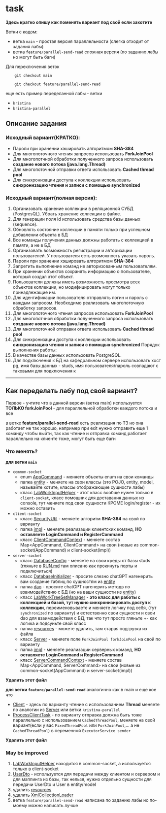 # task

**Здесь кратко опишу как поменять вариант под свой если захотите**

Ветки с кодом:

* ветка `main` - простая версия параллельности (слегка отходит от задания лабы)
* ветка `feature/parallel-send-read` сложная версия (по заданию лабы но могут быть баги)

Для переключения веток

```shell
    git checkout main
```

```shell
    git checkout feature/parallel-send-read
```

еще есть пример переделанной лабы - ветки

* `kristina`
* `kristina-parallel`

## Описание задания

### Исходный вариант(КРАТКО):

* Пароли при хранении хэшировать алгоритмом **SHA-384**
* Для многопоточного чтения запросов использовать **ForkJoinPool**
* Для многопотчной обработки полученного запроса использовать **создание нового потока (java.lang.Thread)**
* Для многопоточной отправки ответа использовать **Cached thread pool**
* Для синхронизации доступа к коллекции использовать **синхронизацию чтения и записи с помощью synchronized**

### Исходный вариант(полная версия):

1. Организовать хранение коллекции в реляционной СУБД (PostgresQL). Убрать хранение коллекции в файле.
2. Для генерации поля id использовать средства базы данных (sequence).
3. Обновлять состояние коллекции в памяти только при успешном добавлении объекта в БД
4. Все команды получения данных должны работать с коллекцией в памяти, а не в БД
5. Организовать возможность регистрации и авторизации пользователей. У пользователя есть возможность указать пароль.
6. Пароли при хранении хэшировать алгоритмом **SHA-384**
7. Запретить выполнение команд не авторизованным пользователям.
8. При хранении объектов сохранять информацию о пользователе, который создал этот объект.
9. Пользователи должны иметь возможность просмотра всех объектов коллекции, но модифицировать могут только принадлежащие
   им.
10. Для идентификации пользователя отправлять логин и пароль с каждым запросом.
    Необходимо реализовать многопоточную обработку запросов.
11. Для многопоточного чтения запросов использовать **ForkJoinPool**
12. Для многопотчной обработки полученного запроса использовать **создание нового потока (java.lang.Thread)**
13. Для многопоточной отправки ответа использовать **Cached thread pool**
14. Для синхронизации доступа к коллекции использовать **синхронизацию чтения и записи с помощью synchronized**
    Порядок выполнения работы:
15. В качестве базы данных использовать PostgreSQL.
16. Для подключения к БД на кафедральном сервере использовать хост pg, имя базы данных - studs, имя пользователя/пароль
    совпадают с таковыми для подключения к
---
## Как переделать лабу под свой вариант?

Первое - учтите что в данной версии (ветка main) используется **ТОЛЬКО forkJoinPool** - для параллельной обработки
каждого потока и все

в ветке **feature/parallel-send-read** есть реализация по ТЗ но она работает не так хорошо, например при exit нужно
отправить еще 1 команду чтобы выйти, так как чтение и отправка команд работает параллельно на клиенте тоже, могут быть
еще баги

### Что менять?

**для ветки `main`**
* `common-socket`
    * enum [AppCommand](common-socket%2Fsrc%2Fmain%2Fjava%2Fru%2Fitmo%2Fsocket%2Fcommon%2Fcommand%2FAppCommand.java) - меняете объекты enum на свои команды
    * папка [entity](common-socket%2Fsrc%2Fmain%2Fjava%2Fru%2Fitmo%2Fsocket%2Fcommon%2Fentity) - меняете на свои классы (это POJO, entity, model, называйте хотите, классы отображающие сущности лабы)
    * класс [LabWorkInputHelper](common-socket%2Fsrc%2Fmain%2Fjava%2Fru%2Fitmo%2Fsocket%2Fcommon%2Futil%2FLabWorkInputHelper.java) - этот класс вообще нужен только в `client-socket`, класс помощник для доставания данных из console, тут меняете под свои сущности КРОМЕ login/register - их можно оставить  
* `client-socket`
    * класс [SecurityUtil](client-socket%2Fsrc%2Fmain%2Fjava%2Fru%2Fitmo%2Fsocket%2Fclient%2Futil%2FSecurityUtil.java) - меняете алгоритм **SHA-384** на свой по варианту 
    * папка [impl](client-socket%2Fsrc%2Fmain%2Fjava%2Fru%2Fitmo%2Fsocket%2Fclient%2Fcommand%2Fimpl) - меняете реализации клиентских команд, **НО оставляете LoginCommand и RegisterCommand**
    * класс [ClientCommandContext](client-socket%2Fsrc%2Fmain%2Fjava%2Fru%2Fitmo%2Fsocket%2Fclient%2Fcommand%2FClientCommandContext.java) - меняете состав Map<AppCommand, ClientCommand> на свои (новые из common-socket(AppCommand) и client-socket(impl))
* `server-socket`
    * класс [DatabaseConfig](server-socket%2Fsrc%2Fmain%2Fjava%2Fru%2Fitmo%2Fsocket%2Fserver%2Fdb%2FDatabaseConfig.java) - меняете на свои креды от базы studs (гляньте в [RUN.md](RUN.md) там описано как прокинуть порты и подключиться)
    * класс [DatabaseInitializer](server-socket%2Fsrc%2Fmain%2Fjava%2Fru%2Fitmo%2Fsocket%2Fserver%2Fdb%2FDatabaseInitializer.java) - просите слезно chatGPT нагенерить вам создание таблиц по сущностям из [entity](common-socket%2Fsrc%2Fmain%2Fjava%2Fru%2Fitmo%2Fsocket%2Fcommon%2Fentity) 
    * папка [dao](server-socket%2Fsrc%2Fmain%2Fjava%2Fru%2Fitmo%2Fsocket%2Fserver%2Fdb%2Fdao) - просите chatGPT нагенерить методв по взаимодействию с БД (но на ваши сущности из [entity](common-socket%2Fsrc%2Fmain%2Fjava%2Fru%2Fitmo%2Fsocket%2Fcommon%2Fentity)) 
    * класс [LabWorkTreeSetManager](server-socket%2Fsrc%2Fmain%2Fjava%2Fru%2Fitmo%2Fsocket%2Fserver%2Fmanager%2FLabWorkTreeSetManager.java) - **это класс для работы с коллекцией и базой, тут нужно синхронизировать доступ к коллекции**, переименовываете и меняете логику под себя, (тут `synchronized` по варианту) и естественно свои сущности и свои dao для взаимодействия с БД, так что тут просто гляньте +- как логика и подсуньте свой класс 
    * папка [resources](server-socket%2Fsrc%2Fmain%2Fresources) - можете удалить, там старая подгрузка из файла 
    * класс [Server](server-socket%2Fsrc%2Fmain%2Fjava%2Fru%2Fitmo%2Fsocket%2Fserver%2FServer.java) - меняете поле `ForkJoinPool forkJoinPool` на свой по варианту
    * папка [impl](server-socket%2Fsrc%2Fmain%2Fjava%2Fru%2Fitmo%2Fsocket%2Fserver%2Fcommands%2Fimpl) - меняете реализации серверных команд, **НО оставляете LoginCommand и RegisterCommand**
    * класс [ServerCommandContext](server-socket%2Fsrc%2Fmain%2Fjava%2Fru%2Fitmo%2Fsocket%2Fserver%2Fcommands%2FServerCommandContext.java) - меняете состав Map<AppCommand, ServerCommand> на свои (новые из common-socket(AppCommand) и server-socket(impl))

**Удалить этот файл**

**для ветки `feature/parallel-send-read`**
аналогично как в main и еще кое что
* [Client](client-socket%2Fsrc%2Fmain%2Fjava%2Fru%2Fitmo%2Fsocket%2Fclient%2FClient.java) - здесь по варианту чтение с использованием **Thread** меняете по аналогии из [Server](server-socket%2Fsrc%2Fmain%2Fjava%2Fru%2Fitmo%2Fsocket%2Fserver%2FServer.java) или ветки `kristina-parallel`
* [ProcessClientTask](server-socket%2Fsrc%2Fmain%2Fjava%2Fru%2Fitmo%2Fsocket%2Fserver%2Fconcurrent%2FProcessClientTask.java) - по варианту отправка должна быть тоже параллельно с использованием `CachedThreadPool`, меняете на свой вариант(если у вас `FixedThreadPool` или `ForkJoinPool`,... а не `CachedThreadPool`) в переменной `ExecutorService sender`  

**Удалить этот файл**

### May be improved
1) [LabWorkInputHelper](common-socket%2Fsrc%2Fmain%2Fjava%2Fru%2Fitmo%2Fsocket%2Fcommon%2Futil%2FLabWorkInputHelper.java) находится в common-socket, а используется только в client-socket
2) [UserDto](common-socket%2Fsrc%2Fmain%2Fjava%2Fru%2Fitmo%2Fsocket%2Fcommon%2Fdto%2FUserDto.java) - используется для передачи между клиентом и сервером и для маппинга из базы, так нельзя, нужно отдельно сущности для передачи UserDto и User в entity/model
3) удалить [resources](server-socket%2Fsrc%2Fmain%2Fresources)
4) удалить [XmlCollectionLoader](server-socket%2Fsrc%2Fmain%2Fjava%2Fru%2Fitmo%2Fsocket%2Fserver%2Fmanager%2FXmlCollectionLoader.java)
5) ветка `feature/parallel-send-read` написана по заданию лабы но по-моему можно написать лучше





